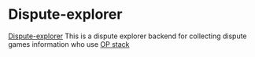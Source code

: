# Dispute-explorer

[Dispute-explorer](https://github.com/optimism-java/dispute-explorer) This is a dispute explorer backend for collecting dispute games information who use [OP stack](https://stack.optimism.io/)
